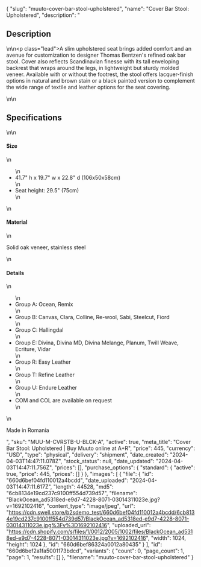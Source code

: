 {
  "slug": "muuto-cover-bar-stool-upholstered",
  "name": "Cover Bar Stool: Upholstered",
  "description": "<h2>Description</h2>\n<!-- split -->\n<p class=\"lead\">A slim upholstered seat brings added comfort and an avenue for customization to designer Thomas Bentzen's refined oak bar stool. Cover also reflects Scandinavian finesse with its tall enveloping backrest that wraps around the legs, in lightweight but sturdy molded veneer. Available with or without the footrest, the stool offers lacquer-finish options in natural and brown stain or a black painted version to complement the wide range of textile and leather options for the seat covering.</p>\n<!-- split -->\n<h2>Specifications</h2>\n<!-- split -->\n<h4>Size</h4>\n<ul>\n<li>41.7\" h x 19.7\" w x 22.8\" d (106x50x58cm)</li>\n<li>Seat height: 29.5\" (75cm)</li>\n</ul>\n<h4>Material</h4>\n<p>Solid oak veneer, stainless steel</p>\n<h4>Details</h4>\n<ul>\n<li>Group A: Ocean, Remix</li>\n<li>Group B: Canvas, Clara, Colline, Re-wool, Sabi, Steelcut, Fiord</li>\n<li>Group C: Hallingdal</li>\n<li>Group E: Divina, Divina MD, Divina Melange, Planum, Twill Weave, Ecriture, Vidar</li>\n<li>Group R: Easy Leather</li>\n<li>Group T: Refine Leather</li>\n<li>Group U: Endure Leather</li>\n<li>COM and COL are available on request</li>\n</ul>\n<p>Made in Romania</p>",
  "sku": "MUU-M-CVRSTB-U-BLCK-A",
  "active": true,
  "meta_title": "Cover Bar Stool: Upholstered | Buy Muuto online at A+R",
  "price": 445,
  "currency": "USD",
  "type": "physical",
  "delivery": "shipment",
  "date_created": "2024-04-03T14:47:11.078Z",
  "stock_status": null,
  "date_updated": "2024-04-03T14:47:11.756Z",
  "prices": [],
  "purchase_options": {
    "standard": {
      "active": true,
      "price": 445,
      "prices": []
    }
  },
  "images": [
    {
      "file": {
        "id": "660d6bef04fd110012a4bcdd",
        "date_uploaded": "2024-04-03T14:47:11.617Z",
        "length": 44528,
        "md5": "6cb8134e19cd237c9100ff554d739d57",
        "filename": "BlackOcean_ad5318ed-e9d7-4228-8071-03014311023e.jpg?v=1692102416",
        "content_type": "image/jpeg",
        "url": "https://cdn.swell.store/b2sdemo_test/660d6bef04fd110012a4bcdd/6cb8134e19cd237c9100ff554d739d57/BlackOcean_ad5318ed-e9d7-4228-8071-03014311023e.jpg%3Fv%3D1692102416",
        "uploaded_url": "https://cdn.shopify.com/s/files/1/0012/2005/1002/files/BlackOcean_ad5318ed-e9d7-4228-8071-03014311023e.jpg?v=1692102416",
        "width": 1024,
        "height": 1024
      },
      "id": "660d6bef86324a0012a80435"
    }
  ],
  "id": "660d6bef2a1fa5001173bdcd",
  "variants": {
    "count": 0,
    "page_count": 1,
    "page": 1,
    "results": []
  },
  "filename": "muuto-cover-bar-stool-upholstered"
}